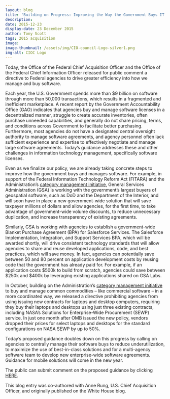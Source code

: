 ```yaml
---
layout: blog
title: 'Building on Progress: Improving the Way the Government Buys IT'
description:
date: 2015-12-23
display-date: 23 December 2015
author: Tony Scott
tags: 2015 acquisition
image:
image-thumbnail: /assets/img/CIO-council-Logo-silver1.png
img-alt: CIOC Logo
---
```

Today, the Office of the Federal Chief Acquisition Officer and the Office of the Federal Chief Information Officer released for public comment a directive to Federal agencies to drive greater efficiency into how we manage and buy software.

Each year, the U.S. Government spends more than $9 billion on software through more than 50,000 transactions, which results in a fragmented and inefficient marketplace. A recent report by the Government Accountability Office (GAO) indicates that agencies buy and manage software licenses in a decentralized manner, struggle to create accurate inventories, often purchase unneeded capabilities, and generally do not share pricing, terms, and conditions across Government to facilitate better purchasing. Furthermore, most agencies do not have a designated central oversight authority to manage software agreements, and agency personnel often lack sufficient experience and expertise to effectively negotiate and manage large software agreements. Today’s guidance addresses these and other challenges in information technology management, specifically software licenses.

Even as we finalize our policy, we are already taking concrete steps to improve how the government buys and manages software. For example, in support of the Federal Information Technology Reform Act (FITARA) and the Administration’s [category management initiative](http://www.gsa.gov/portal/content/246415), General Services Administration (GSA) is working with the government’s largest buyers of geospatial software, such as DoD and the Department of the Interior, and will soon have in place a new government-wide solution that will save taxpayer millions of dollars and allow agencies, for the first time, to take advantage of government-wide volume discounts, to reduce unnecessary duplication, and increase transparency of existing agreements.

Similarly, GSA is working with agencies to establish a government-wide Blanket Purchase Agreement (BPA) for Salesforce Services. The Salesforce Implementation, Integration, and Support Services BPA, which will be awarded shortly, will drive consistent technology standards that will allow agencies to share and reuse developed applications, code, and best practices, which will save money. In fact, agencies can potentially save between 50 and 80 percent on application development costs by reusing code that the government has already paid for. For example, if an application costs $500k to build from scratch, agencies could save between $250k and $400k by leveraging existing applications shared on GSA Labs.

In October, building on the Administration’s [category management initiative](http://www.gsa.gov/portal/content/246415) to buy and manage common commodities – like commercial software – in a more coordinated way, we released a directive prohibiting agencies from using issuing new contracts for laptops and desktop computers, requiring they buy their laptops and desktops using just three existing contracts, including NASA’s Solutions for Enterprise-Wide Procurement (SEWP) service. In just one month after OMB issued the new policy, vendors dropped their prices for select laptops and desktops for the standard configurations on NASA SEWP by up to 50%.

Today’s proposed guidance doubles down on this progress by calling on agencies to centrally manage their software buys to reduce underutilization, to maximize the use of best-in-class solutions and for a multi-agency software team to develop new enterprise-wide software agreements. Guidance for mobile solutions will come in the new year.

The public can submit comment on the proposed guidance by clicking [HERE](http://software.cio.gov/).

This blog entry was co-authored with Anne Rung, U.S. Chief Acquisition Officer, and originally published on the White House blog.

